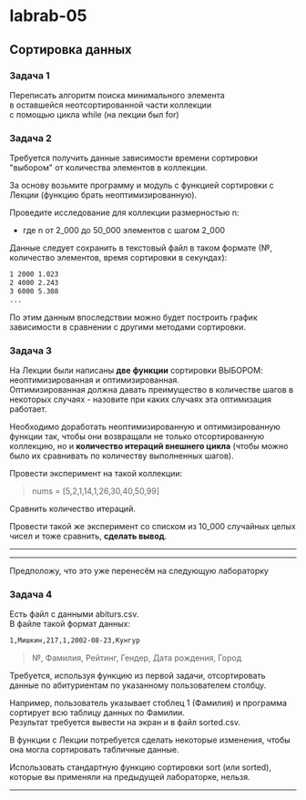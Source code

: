 # labrab-05

## Сортировка данных

### Задача 1

Переписать алгоритм поиска минимального элемента  
в оставшейся неотсортированной части коллекции  
с помощью цикла while (на лекции был for)  

### Задача 2

Требуется получить данные зависимости времени сортировки "выбором" от количества элементов в коллекции.  

За основу возьмите программу и модуль с функцией сортировки с Лекции (функцию брать неоптимизированную).  

Проведите исследование для коллекции размерностью n:  
- где n от 2_000 до 50_000 элементов с шагом 2_000  

Данные следует сохранить в текстовый файл в таком формате (№, количество элементов, время сортировки в секундах):  

```txt
1 2000 1.023
2 4000 2.243
3 6000 5.308
...  
```

По этим данным впоследствии можно будет построить график зависимости в сравнении с другими методами сортировки.  

### Задача 3

На Лекции были написаны **две функции** сортировки ВЫБОРОМ: неоптимизированная и оптимизированная.  
Оптимизированная должна давать преимущество в количестве шагов в некоторых случаях - назовите при каких случаях эта оптимизация работает.  

Необходимо доработать неоптимизированную и оптимизированную функции так, чтобы они возвращали не только отсортированную коллекцию, но и **количество итераций внешнего цикла** (чтобы можно было их сравнивать по количеству выполненных шагов).  

Провести эксперимент на такой коллекции:  

> nums = [5,2,1,14,1,26,30,40,50,99]  

Сравнить количество итераций.  

Провести такой же эксперимент со списком из 10_000 случайных целых чисел и тоже сравнить, **сделать вывод**.  

---  

---  

Предположу, что это уже перенесём на следующую лабораторку  

### Задача 4

Есть файл с данными abiturs.csv.  
В файле такой формат данных:  

```txt
1,Мишкин,217,1,2002-08-23,Кунгур
```

> №, Фамилия, Рейтинг, Гендер, Дата рождения, Город  

Требуется, используя функцию из первой задачи, отсортировать данные по абитуриентам по указанному пользователем столбцу.  

Например, пользователь указывает стоблец 1 (Фамилия) и программа сортирует всю таблицу данных по Фамилии.  
Результат требуется вывести на экран и в файл sorted.csv.  

В функции с Лекции потребуется сделать некоторые изменения, чтобы она могла сортировать табличные данные.  

Использовать стандартную функцию сортировки sort (или sorted), которые вы применяли на предыдущей лабораторке, нельзя.  

---  
